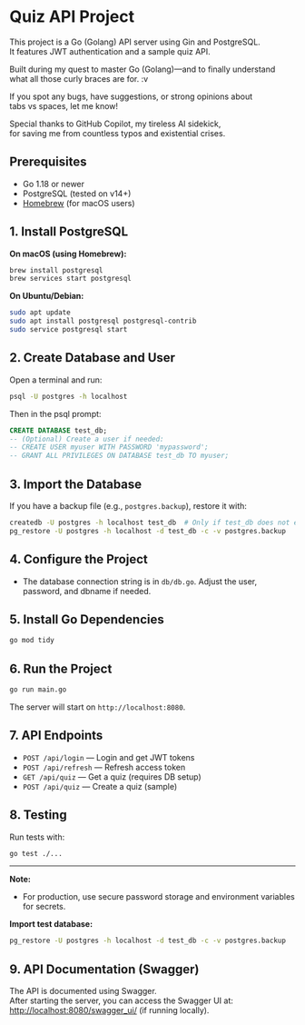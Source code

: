 # Quiz API Project

This project is a Go (Golang) API server using Gin and PostgreSQL.  
It features JWT authentication and a sample quiz API.

Built during my quest to master Go (Golang)—and to finally understand  
what all those curly braces are for. :v

If you spot any bugs, have suggestions, or strong opinions about  
tabs vs spaces, let me know!

Special thanks to GitHub Copilot, my tireless AI sidekick,  
for saving me from countless typos and existential crises.

## Prerequisites
- Go 1.18 or newer
- PostgreSQL (tested on v14+)
- [Homebrew](https://brew.sh/) (for macOS users)

## 1. Install PostgreSQL

**On macOS (using Homebrew):**
```sh
brew install postgresql
brew services start postgresql
```

**On Ubuntu/Debian:**
```sh
sudo apt update
sudo apt install postgresql postgresql-contrib
sudo service postgresql start
```

## 2. Create Database and User

Open a terminal and run:
```sh
psql -U postgres -h localhost
```
Then in the psql prompt:
```sql
CREATE DATABASE test_db;
-- (Optional) Create a user if needed:
-- CREATE USER myuser WITH PASSWORD 'mypassword';
-- GRANT ALL PRIVILEGES ON DATABASE test_db TO myuser;
```

## 3. Import the Database

If you have a backup file (e.g., `postgres.backup`), restore it with:
```sh
createdb -U postgres -h localhost test_db  # Only if test_db does not exist
pg_restore -U postgres -h localhost -d test_db -c -v postgres.backup
```

## 4. Configure the Project

- The database connection string is in `db/db.go`. Adjust the user, password, and dbname if needed.

## 5. Install Go Dependencies

```sh
go mod tidy
```

## 6. Run the Project

```sh
go run main.go
```

The server will start on `http://localhost:8080`.

## 7. API Endpoints
- `POST /api/login` — Login and get JWT tokens
- `POST /api/refresh` — Refresh access token
- `GET /api/quiz` — Get a quiz (requires DB setup)
- `POST /api/quiz` — Create a quiz (sample)

## 8. Testing

Run tests with:
```sh
go test ./...
```

---

**Note:**
- For production, use secure password storage and environment variables for secrets.

**Import test database:**
```sh
pg_restore -U postgres -h localhost -d test_db -c -v postgres.backup
```
## 9. API Documentation (Swagger)

The API is documented using Swagger.  
After starting the server, you can access the Swagger UI at:  
[http://localhost:8080/swagger_ui/](http://localhost:8080/swagger_ui/) (if running locally).
